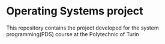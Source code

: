 # Operating Systems project 
This repository contains the project developed for the system programming(PDS) course at the Polytechnic of Turin 
